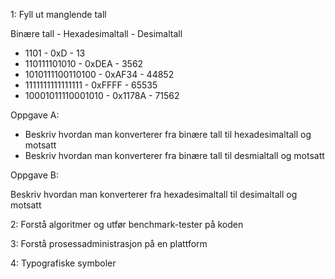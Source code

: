 1: Fyll ut manglende tall

Binære tall - Hexadesimaltall - Desimaltall 
 - 1101 - 0xD - 13
 - 110111101010 - 0xDEA - 3562
 - 1010111100110100 - 0xAF34 - 44852
 - 1111111111111111 - 0xFFFF - 65535
 - 10001011110001010 - 0x1178A - 71562

Oppgave A:

- Beskriv hvordan man konverterer fra binære tall til hexadesimaltall og motsatt
- Beskriv hvordan man konverterer fra binære tall til desmialtall og motsatt

Oppgave B:

Beskriv hvordan man konverterer fra hexadesimaltall til desimaltall og motsatt

2: Forstå algoritmer og utfør benchmark-tester på koden

3: Forstå prosessadministrasjon på en plattform

4: Typografiske symboler
